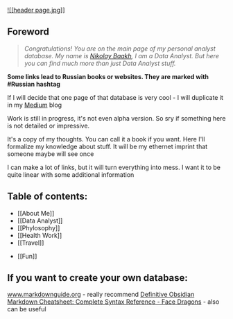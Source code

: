 [![[header page.jpg]]](https://github.com/BaakhOfficial)
## Foreword

>*Congratulations! You are on the main page of my personal analyst database. My name is [Nikolay Baakh](https://github.com/BaakhOfficial), I am a Data Analyst. But here you can find much more than just Data Analyst stuff.*

**Some links lead to Russian books or websites. They are marked with #Russian  hashtag**

If I will decide that one page of that database is very cool - I will duplicate it in my [Medium](https://medium.com/@baakhofficial) blog

Work is still in progress, it's not even alpha version. So sry if something here is not detailed or impressive.

It's a copy of my thoughts. You can call it a book if you want. Here I'll formalize my knowledge about stuff. It will be my ethernet imprint that someone maybe will see once

I can make a lot of links, but it will turn everything into mess. I want it to be quite linear with some additional information

## Table of contents:

- [[About Me]]
- [[Data Analyst]]
- [[Phylosophy]]
- [[Health Work]]
- [[Travel]]
* [[Fun]]

## If you want to create your own database:

www.markdownguide.org - really recommend
[Definitive Obsidian Markdown Cheatsheet: Complete Syntax Reference - Face Dragons](https://facedragons.com/personal-development/obsidian-markdown-cheatsheet/#tables) - also can be useful








